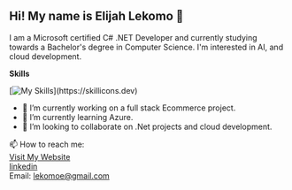 ## Hi! My name is Elijah Lekomo 👋  
 I am a Microsoft certified C# .NET Developer and currently studying towards a Bachelor's degree in Computer Science.  I'm interested in AI, and cloud development.    

   
 __Skills__    
 
 [![My Skills](https://skillicons.dev/icons?i=cs,dotnet,cpp,js,html,css,react,bootstrap,angular,git,github,)](https://skillicons.dev)

- 🔭 I’m currently working on a full stack Ecommerce project.
- 🌱 I’m currently learning Azure.
- 👯 I’m looking to collaborate on .Net projects and cloud development.

📫 How to reach me:   
[Visit My Website](https://elijahlekomo.netlify.app)  
[linkedin](https://www.linkedin.com/in/lekomo-elijah/)   
Email: lekomoe@gmail.com   

